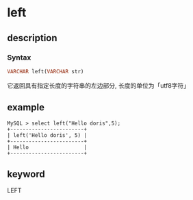 # left

## description

### Syntax

```Haskell
VARCHAR left(VARCHAR str)
```

它返回具有指定长度的字符串的左边部分, 长度的单位为「utf8字符」

## example

```Plain Text
MySQL > select left("Hello doris",5);
+------------------------+
| left('Hello doris', 5) |
+------------------------+
| Hello                  |
+------------------------+
```

## keyword

LEFT
